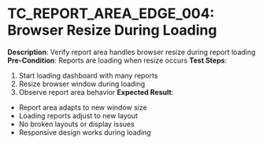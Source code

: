 # TC_REPORT_AREA_EDGE_004: Browser Resize During Loading

**Description**: Verify report area handles browser resize during report loading
**Pre-Condition**: Reports are loading when resize occurs
**Test Steps**:
1. Start loading dashboard with many reports
2. Resize browser window during loading
3. Observe report area behavior
**Expected Result**:
- Report area adapts to new window size
- Loading reports adjust to new layout
- No broken layouts or display issues
- Responsive design works during loading